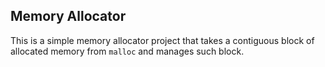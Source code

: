 ## Memory Allocator
This is a simple memory allocator project that takes a contiguous block of allocated memory from `malloc` and manages
such block.
